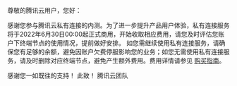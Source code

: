 尊敬的腾讯云用户，您好：

感谢您参与腾讯云私有连接的内测。为了进一步提升产品用户体验，私有连接服务将于2022年6月30日00:00起正式商用，开始收取相应费用，请您及时评估您账户下终端节点的使用情况，提前做好安排。
如您需继续使用私有连接服务，请确保您有足够的余额，避免因账户欠费停服影响您的业务；如您无需使用私有连接服务，请及时删除对应终端节点，避免产生额外费用。费用详情请参见 [购买指南](https://cloud.tencent.com/document/product/1451/74705)。

感谢您一如既往的支持！
此致！
腾讯云团队

 
